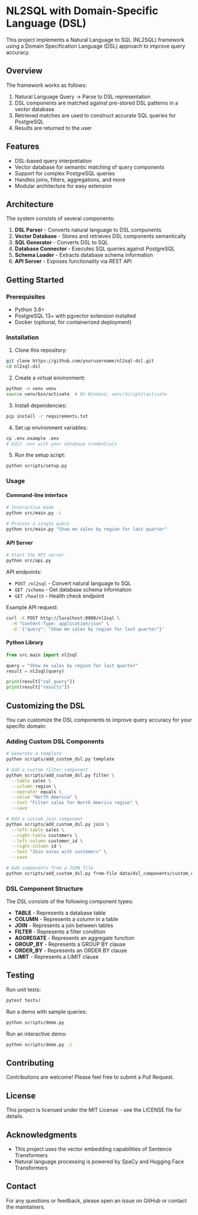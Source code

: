 # NL2SQL with Domain-Specific Language (DSL)

This project implements a Natural Language to SQL (NL2SQL) framework using a Domain Specification Language (DSL) approach to improve query accuracy.

## Overview

The framework works as follows:
1. Natural Language Query → Parse to DSL representation
2. DSL components are matched against pre-stored DSL patterns in a vector database
3. Retrieved matches are used to construct accurate SQL queries for PostgreSQL
4. Results are returned to the user

## Features

- DSL-based query interpretation
- Vector database for semantic matching of query components
- Support for complex PostgreSQL queries
- Handles joins, filters, aggregations, and more
- Modular architecture for easy extension

## Architecture

The system consists of several components:

1. **DSL Parser** - Converts natural language to DSL components
2. **Vector Database** - Stores and retrieves DSL components semantically
3. **SQL Generator** - Converts DSL to SQL
4. **Database Connector** - Executes SQL queries against PostgreSQL
5. **Schema Loader** - Extracts database schema information
6. **API Server** - Exposes functionality via REST API


## Getting Started

### Prerequisites

- Python 3.8+
- PostgreSQL 13+ with pgvector extension installed
- Docker (optional, for containerized deployment)

### Installation

1. Clone this repository:
```bash
git clone https://github.com/yourusername/nl2sql-dsl.git
cd nl2sql-dsl
```

2. Create a virtual environment:
```bash
python -m venv venv
source venv/bin/activate  # On Windows: venv\Scripts\activate
```

3. Install dependencies:
```bash
pip install -r requirements.txt
```

4. Set up environment variables:
```bash
cp .env.example .env
# Edit .env with your database credentials
```

5. Run the setup script:
```bash
python scripts/setup.py
```

### Usage

#### Command-line interface

```bash
# Interactive mode
python src/main.py -i

# Process a single query
python src/main.py "Show me sales by region for last quarter"
```

#### API Server

```bash
# Start the API server
python src/api.py
```

API endpoints:
- `POST /nl2sql` - Convert natural language to SQL
- `GET /schema` - Get database schema information
- `GET /health` - Health check endpoint

Example API request:
```bash
curl -X POST http://localhost:8000/nl2sql \
  -H "Content-Type: application/json" \
  -d '{"query": "Show me sales by region for last quarter"}'
```

#### Python Library

```python
from src.main import nl2sql

query = "Show me sales by region for last quarter"
result = nl2sql(query)

print(result["sql_query"])
print(result["results"])
```

## Customizing the DSL

You can customize the DSL components to improve query accuracy for your specific domain:

### Adding Custom DSL Components

```bash
# Generate a template
python scripts/add_custom_dsl.py template

# Add a custom filter component
python scripts/add_custom_dsl.py filter \
  --table sales \
  --column region \
  --operator equals \
  --value "North America" \
  --text "Filter sales for North America region" \
  --save

# Add a custom join component
python scripts/add_custom_dsl.py join \
  --left-table sales \
  --right-table customers \
  --left-column customer_id \
  --right-column id \
  --text "Join sales with customers" \
  --save

# Add components from a JSON file
python scripts/add_custom_dsl.py from-file data/dsl_components/custom_components.json
```

### DSL Component Structure

The DSL consists of the following component types:

- **TABLE** - Represents a database table
- **COLUMN** - Represents a column in a table
- **JOIN** - Represents a join between tables
- **FILTER** - Represents a filter condition
- **AGGREGATE** - Represents an aggregate function
- **GROUP_BY** - Represents a GROUP BY clause
- **ORDER_BY** - Represents an ORDER BY clause
- **LIMIT** - Represents a LIMIT clause

## Testing

Run unit tests:
```bash
pytest tests/
```

Run a demo with sample queries:
```bash
python scripts/demo.py
```

Run an interactive demo:
```bash
python scripts/demo.py -i
```

## Contributing

Contributions are welcome! Please feel free to submit a Pull Request.

## License

This project is licensed under the MIT License - see the LICENSE file for details.

## Acknowledgments

- This project uses the vector embedding capabilities of Sentence Transformers
- Natural language processing is powered by SpaCy and Hugging Face Transformers

## Contact

For any questions or feedback, please open an issue on GitHub or contact the maintainers. 